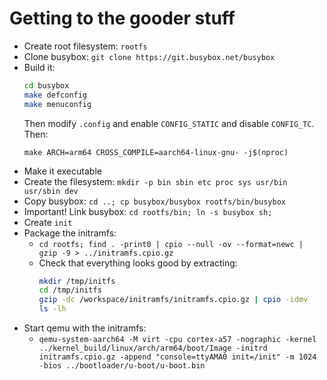 # Getting to the gooder stuff

* Create root filesystem: `rootfs`
* Clone busybox: `git clone https://git.busybox.net/busybox`
* Build it:
    ```bash
    cd busybox
    make defconfig
    make menuconfig
    ```
    Then modify `.config` and enable `CONFIG_STATIC` and disable `CONFIG_TC`.
    Then:
    ```
    make ARCH=arm64 CROSS_COMPILE=aarch64-linux-gnu- -j$(nproc)
    ```
* Make it executable
* Create the filesystem: `mkdir -p bin sbin etc proc sys usr/bin usr/sbin dev`
* Copy busybox: `cd ..; cp busybox/busybox rootfs/bin/busybox`
* Important! Link busybox: `cd rootfs/bin; ln -s busybox sh;`
* Create `init`
* Package the initramfs:
    * `cd rootfs; find . -print0 | cpio --null -ov --format=newc | gzip -9 > ../initramfs.cpio.gz`
    * Check that everything looks good by extracting:
        ```bash
        mkdir /tmp/initfs
        cd /tmp/initfs
        gzip -dc /workspace/initramfs/initramfs.cpio.gz | cpio -idmv
        ls -lh
        ```
* Start qemu with the initramfs:
    * `qemu-system-aarch64 -M virt -cpu cortex-a57 -nographic -kernel ../kernel_build/linux/arch/arm64/boot/Image -initrd initramfs.cpio.gz -append "console=ttyAMA0 init=/init" -m 1024 -bios ../bootloader/u-boot/u-boot.bin`